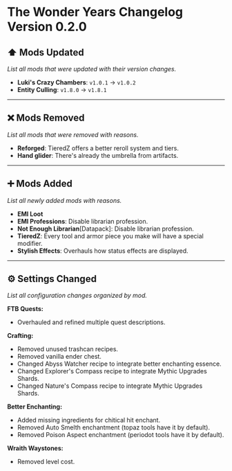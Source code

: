 # The Wonder Years Changelog Version 0.2.0

## ⬆️ Mods Updated
*List all mods that were updated with their version changes.*

- **Luki's Crazy Chambers**: `v1.0.1` → `v1.0.2`
- **Entity Culling**: `v1.8.0` → `v1.8.1`

---

## ❌ Mods Removed
*List all mods that were removed with reasons.*

- **Reforged**: TieredZ offers a better reroll system and tiers.
- **Hand glider**: There's already the umbrella from artifacts.

---

## ➕ Mods Added
*List all newly added mods with reasons.*

- **EMI Loot**
- **EMI Professions**: Disable librarian profession.
- **Not Enough Librarian**[Datapack]: Disable librarian profession.
- **TieredZ**: Every tool and armor piece you make will have a special modifier.
- **Stylish Effects**: Overhauls how status effects are displayed.

---

## ⚙️ Settings Changed
*List all configuration changes organized by mod.*

**FTB Quests:**
- Overhauled and refined multiple quest descriptions.

**Crafting:**
- Removed unused trashcan recipes.
- Removed vanilla ender chest.
- Changed Abyss Watcher recipe to integrate better enchanting essence.
- Changed Explorer's Compass recipe to integrate Mythic Upgrades Shards.
- Changed Nature's Compass recipe to integrate Mythic Upgrades Shards.

**Better Enchanting:**
- Added missing ingredients for chitical hit enchant.
- Removed Auto Smelth enchantment (topaz tools have it by default).
- Removed Poison Aspect enchantment (periodot tools have it by default).

**Wraith Waystones:**
- Removed level cost.

